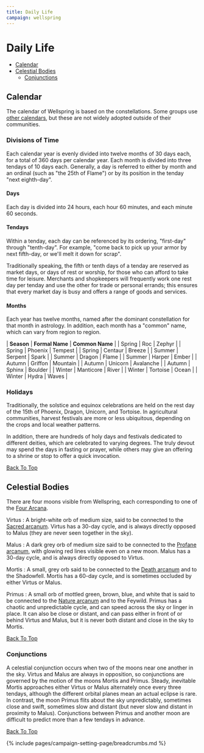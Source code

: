 ```yaml
---
title: Daily Life
campaign: wellspring
---
```


# Daily Life

- [Calendar](#calendar)
- [Celestial Bodies](#celestial-bodies)
  - [Conjunctions](#conjunctions)

## Calendar

The calendar of Wellspring is based on the constellations. Some groups use [other calendars]({{site.baseurl}}/campaigns/wellspring/setting/history#calendars), but these are not widely adopted outside of their communities.

### Divisions of Time

Each calendar year is evenly divided into twelve months of 30 days each, for a total of 360 days per calendar year. Each month is divided into three tendays of 10 days each. Generally, a day is referred to either by month and an ordinal (such as "the 25th of Flame") or by its position in the tenday "next eighth-day".

#### Days

Each day is divided into 24 hours, each hour 60 minutes, and each minute 60 seconds.

#### Tendays

Within a tenday, each day can be referenced by its ordering, "first-day" through "tenth-day". For example, "come back to pick up your armor by next fifth-day, or we'll melt it down for scrap".

Traditionally speaking, the fifth or tenth days of a tenday are reserved as market days, or days of rest or worship, for those who can afford to take time for leisure. Merchants and shopkeepers will frequently work one rest day per tenday and use the other for trade or personal errands; this ensures that every market day is busy and offers a range of goods and services.

#### Months

Each year has twelve months, named after the dominant constellation for that month in astrology. In addition, each month has a "common" name, which can vary from region to region.

| **Season** | **Formal Name** | **Common Name** |
| Spring     | Roc             | Zephyr          |
| Spring     | Phoenix         | Tempest         |
| Spring     | Centaur         | Breeze          |
| Summer     | Serpent         | Spark           |
| Summer     | Dragon          | Flame           |
| Summer     | Harper          | Ember           |
| Autumn     | Griffon         | Mountain        |
| Autumn     | Unicorn         | Avalanche       |
| Autumn     | Sphinx          | Boulder         |
| Winter     | Manticore       | River           |
| Winter     | Tortoise        | Ocean           |
| Winter     | Hydra           | Waves           |

### Holidays

Traditionally, the solstice and equinox celebrations are held on the rest day of the 15th of Phoenix, Dragon, Unicorn, and Tortoise. In agricultural communities, harvest festivals are more or less ubiquitous, depending on the crops and local weather patterns.

In addition, there are hundreds of holy days and festivals dedicated to different deities, which are celebrated to varying degrees. The truly devout may spend the days in fasting or prayer, while others may give an offering to a shrine or stop to offer a quick invocation.

[Back To Top](#)

## Celestial Bodies

There are four moons visible from Wellspring, each corresponding to one of the [Four Arcana](./magic#the-four-arcana).

Virtus
: A bright-white orb of medium size, said to be connected to the [Sacred arcanum](./magic#the-sacred-arcanum). Virtus has a 30-day cycle, and is always directly opposed to Malus (they are never seen together in the sky).

Malus
: A dark grey orb of medium size said to be connected to the [Profane arcanum](./magic#the-profane-arcanum), with glowing red lines visible even on a new moon. Malus has a 30-day cycle, and is always directly opposed to Virtus.

Mortis
: A small, grey orb said to be connected to the [Death arcanum](./magic#the-death-arcanum) and to the Shadowfell. Mortis has a 60-day cycle, and is sometimes occluded by either Virtus or Malus.

Primus
: A small orb of mottled green, brown, blue, and white that is said to be connected to the [Nature arcanum](./magic#the-nature-arcanum) and to the Feywild. Primus has a chaotic and unpredictable cycle, and can speed across the sky or linger in place. It can also be close or distant, and can pass either in front of or behind Virtus and Malus, but it is never both distant and close in the sky to Mortis.

[Back To Top](#)

### Conjunctions

A celestial conjunction occurs when two of the moons near one another in the sky. Virtus and Malus are always in opposition, so conjunctions are governed by the motion of the moons Mortis and Primus. Steady, inevitable Mortis approaches either Virtus or Malus alternately once every three tendays, although the different orbital planes mean an actual eclipse is rare. In contrast, the moon Primus flits about the sky unpredictably, sometimes close and swift, sometimes slow and distant (but never slow and distant in proximity to Malus). Conjunctions between Primus and another moon are difficult to predict more than a few tendays in advance.

[Back To Top](#)

{% include pages/campaign-setting-page/breadcrumbs.md %}
